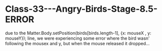 # Class-33---Angry-Birds-Stage-8.5-ERROR
due to the Matter.Body.setPosition(birds[birds.length-1], {x: mouseX , y: mouseY}); line, we were experiencing some error where the bird wasn' following the mousex and y, but when the mouse released it dropped...
